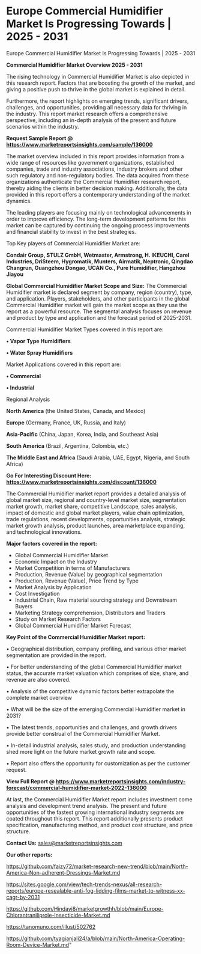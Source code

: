 # Europe Commercial Humidifier Market Is Progressing Towards | 2025 - 2031
Europe Commercial Humidifier Market Is Progressing Towards | 2025 - 2031

<Strong> Commercial Humidifier Market Overview 2025 - 2031</strong>

The rising technology in Commercial Humidifier Market is also depicted in this research report. Factors that are boosting the growth of the market, and giving a positive push to thrive in the global market is explained in detail.

Furthermore, the report highlights on emerging trends, significant drivers, challenges, and opportunities, providing all necessary data for thriving in the industry. This report market research offers a comprehensive perspective, including an in-depth analysis of the present and future scenarios within the industry.

<strong>Request Sample Report @ <a href=https://www.marketreportsinsights.com/sample/136000>https://www.marketreportsinsights.com/sample/136000</a></strong>

The market overview included in this report provides information from a wide range of resources like government organizations, established companies, trade and industry associations, industry brokers and other such regulatory and non-regulatory bodies. The data acquired from these organizations authenticate the Commercial Humidifier research report, thereby aiding the clients in better decision making. Additionally, the data provided in this report offers a contemporary understanding of the market dynamics.

The leading players are focusing mainly on technological advancements in order to improve efficiency. The long-term development patterns for this market can be captured by continuing the ongoing process improvements and financial stability to invest in the best strategies.

Top Key players of Commercial Humidifier Market are:

<strong>Condair Group, STULZ GmbH, Wetmaster, Armstrong, H. IKEUCHI, Carel Industries, DriSteem, Hygromatik, Munters, Airmatik, Neptronic, Qingdao Changrun, Guangzhou Dongao, UCAN Co., Pure Humidifier, Hangzhou Jiayou</strong>

<strong><b>Global Commercial Humidifier Market Scope and Size:</b></strong>
The Commercial Humidifier market is declared segment by company, region (country), type, and application. Players, stakeholders, and other participants in the global Commercial Humidifier market will gain the market scope as they use the report as a powerful resource. The segmental analysis focuses on revenue and product by type and application and the forecast period of 2025-2031.

Commercial Humidifier Market Types covered in this report are:

<strong>• Vapor Type Humidifiers

• Water Spray Humidifiers</strong>

Market Applications covered in this report are:

<strong>• Commercial

• Industrial</strong> 

Regional Analysis

<strong>North America</strong> (the United States, Canada, and Mexico)

<strong>Europe</strong> (Germany, France, UK, Russia, and Italy)

<strong>Asia-Pacific</strong> (China, Japan, Korea, India, and Southeast Asia)

<strong>South America</strong> (Brazil, Argentina, Colombia, etc.)

<strong>The Middle East and Africa</strong> (Saudi Arabia, UAE, Egypt, Nigeria, and South Africa)

<strong>Go For Interesting Discount Here: <a href=https://www.marketreportsinsights.com/discount/136000>https://www.marketreportsinsights.com/discount/136000</a></strong>

The Commercial Humidifier market report provides a detailed analysis of global market size, regional and country-level market size, segmentation market growth, market share, competitive Landscape, sales analysis, impact of domestic and global market players, value chain optimization, trade regulations, recent developments, opportunities analysis, strategic market growth analysis, product launches, area marketplace expanding, and technological innovations.

<strong><b>Major factors covered in the report:</b></strong>
<ul>
  <li>Global Commercial Humidifier Market </li>
  <li>Economic Impact on the Industry</li>
  <li>Market Competition in terms of Manufacturers</li>
  <li>Production, Revenue (Value) by geographical segmentation</li>
  <li>Production, Revenue (Value), Price Trend by Type</li>
  <li>Market Analysis by Application</li>
  <li>Cost Investigation</li>
  <li>Industrial Chain, Raw material sourcing strategy and Downstream Buyers</li>
  <li>Marketing Strategy comprehension, Distributors and Traders</li>
  <li>Study on Market Research Factors</li>
  <li>Global Commercial Humidifier Market Forecast</li>
</ul>

<strong><b>Key Point of the Commercial Humidifier Market report:</b></strong>

• Geographical distribution, company profiling, and various other market segmentation are provided in the report.

• For better understanding of the global Commercial Humidifier market status, the accurate market valuation which comprises of size, share, and revenue are also covered.

• Analysis of the competitive dynamic factors better extrapolate the complete market overview

• What will be the size of the emerging Commercial Humidifier market in 2031?

• The latest trends, opportunities and challenges, and growth drivers provide better construal of the Commercial Humidifier Market.

• In-detail industrial analysis, sales study, and production understanding shed more light on the future market growth rate and scope.

• Report also offers the opportunity for customization as per the customer request.

<strong><b>View Full Report @ <a href=https://www.marketreportsinsights.com/industry-forecast/commercial-humidifier-market-2022-136000>https://www.marketreportsinsights.com/industry-forecast/commercial-humidifier-market-2022-136000</a></b></strong>


At last, the Commercial Humidifier Market report includes investment come analysis and development trend analysis. The present and future opportunities of the fastest growing international industry segments are coated throughout this report. This report additionally presents product specification, manufacturing method, and product cost structure, and price structure.

<strong>Contact Us:</strong>
sales@marketreportsinsights.com

<strong>Our other reports:</strong>

<a href=https://github.com/faizy72/market-research-new-trend/blob/main/North-America-Non-adherent-Dressings-Market.md>https://github.com/faizy72/market-research-new-trend/blob/main/North-America-Non-adherent-Dressings-Market.md</a>

<a href=https://sites.google.com/view/tech-trends-nexus/all-research-reports/europe-resealable-anti-fog-lidding-films-market-to-witness-xx-cagr-by-2031>https://sites.google.com/view/tech-trends-nexus/all-research-reports/europe-resealable-anti-fog-lidding-films-market-to-witness-xx-cagr-by-2031</a>

<a href=https://github.com/Hindavi8/marketgrowthh/blob/main/Europe-Chlorantraniliprole-Insecticide-Market.md>https://github.com/Hindavi8/marketgrowthh/blob/main/Europe-Chlorantraniliprole-Insecticide-Market.md</a>

<a href=https://tanomuno.com/illust/502762>https://tanomuno.com/illust/502762</a>

<a href=https://github.com/tyagianjali24/a/blob/main/North-America-Operating-Room-Device-Market.md>https://github.com/tyagianjali24/a/blob/main/North-America-Operating-Room-Device-Market.md</a>"
